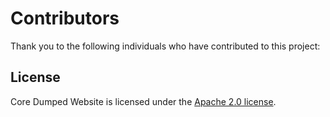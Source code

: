 # Contributors

Thank you to the following individuals who have contributed to this project:

<!-- Add contributors below in alphabetical order -->


## License

Core Dumped Website is licensed under the [Apache 2.0 license](LICENSE).